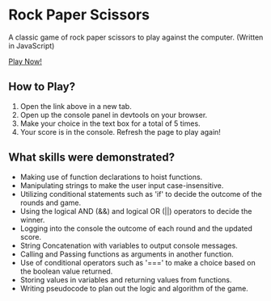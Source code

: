 # Rock Paper Scissors
A classic game of rock paper scissors to play against the computer. (Written in JavaScript)

[Play Now!](https://nirmalsubedi.github.io/odin-rock-paper-scissors/)

## How to Play?
1. Open the link above in a new tab.
2. Open up the console panel in devtools on your browser.
3. Make your choice in the text box for a total of 5 times.
4. Your score is in the console. Refresh the page to play again!

## What skills were demonstrated?
- Making use of function declarations to hoist functions.
- Manipulating strings to make the user input case-insensitive.
- Utilizing conditional statements such as 'if' to decide the outcome of the rounds and game.
- Using the logical AND (&&) and logical OR (||) operators to decide the winner.
- Logging into the console the outcome of each round and the updated score.
- String Concatenation with variables to output console messages.
- Calling and Passing functions as arguments in another function.
- Use of conditional operators such as '===' to make a choice based on the boolean value returned.
- Storing values in variables and returning values from functions.
- Writing pseudocode to plan out the logic and algorithm of the game.
